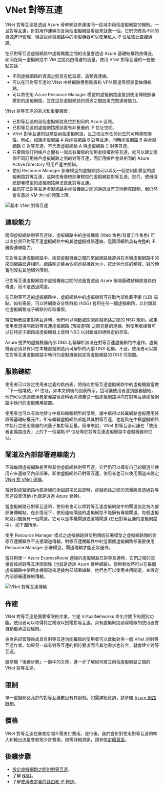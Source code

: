 
<properties
   pageTitle="Azure 虛擬網路對等互連 | Microsoft Azure"
   description="了解 Azure 中的 VNet 對等互連。"
   services="virtual-network"
   documentationCenter="na"
   authors="NarayanAnnamalai"
   manager="jefco"
   editor="tysonn" />
<tags
   ms.service="virtual-network"
   ms.devlang="na"
   ms.topic="get-started-article"
   ms.tgt_pltfrm="na"
   ms.workload="infrastructure-services"
   ms.date="07/28/2016"
   ms.author="narayan" />

# VNet 對等互連

VNet 對等互連是透過 Azure 骨幹網路來連接同一區域中兩個虛擬網路的機制。一旦對等互連，針對用作連線而言兩個虛擬網路看起來就像一個。它們仍做為不同的資源進行管理，但這些虛擬網路中的虛擬機器可以使用私人 IP 位址彼此直接通訊。

在已對等互連虛擬網路中虛擬機器之間的流量會透過 Azure 基礎結構路由傳送，如同在同一虛擬網路中 VM 之間路由傳送的流量。使用 VNet 對等互連的一些優點包括︰

- 不同虛擬網路的資源之間具有低延遲、高頻寬連線。
- 可以在已對等互連的 VNet 中將網路應用裝置和 VPN 閘道等資源當做傳輸點。
- 可以將使用 Azure Resource Manager 模型的虛擬網路連接到使用傳統部署模型的虛擬網路，並在這些虛擬網路的資源之間啟用完整連線能力。

VNet 對等互連的需求和重要層面︰

- 已對等互連的兩個虛擬網路應位於相同的 Azure 區域。
- 已對等互連的虛擬網路應該要有非重疊的 IP 位址空間。
- VNet 對等互連的目標是兩個虛擬網路，且之間沒有任何衍生的可轉移關聯性。例如，如果虛擬網路 A 與虛擬網路 B 對等互連，同時虛擬網路 B 與虛擬網路 C 對等互連，不代表虛擬網路 A 與虛擬網路 C 對等互連。
- 只要兩個訂用帳戶之間有一個具有權限的使用者授權對等互連，就可以建立兩個不同訂用帳戶虛擬網路之間的對等互連，而訂用帳戶會與相同的 Azure Active Directory 租用戶產生關聯。
- 使用 Resource Manager 部署模型的虛擬網路可以與另一個使用此模型的虛擬網路對等互連，或與使用傳統部署模型的虛擬網路對等互連。然而，使用傳統部署模型的虛擬網路無法彼此對等互連。
- 雖然在已對等互連虛擬網路中虛擬機器之間的通訊沒有其他頻寬限制，但仍然會有基於 VM 大小的頻寬上限。


![基本 VNet 對等互連](./media/virtual-networks-peering-overview/figure01.png)

## 連線能力
兩個虛擬網路對等互連後，虛擬網路中的虛擬機器 (Web 角色/背景工作角色) 可以直接與已對等互連虛擬網路中的其他虛擬機器連線。這兩個網路具有完整的 IP 層級連線能力。

在對等互連虛擬網路中，兩部虛擬機器之間的來回網路延遲與在本機虛擬網路中的來回網路延遲相同。網路輸送量為依照虛擬機器大小，按比例允許的頻寬。對於頻寬則沒有其他額外限制。

已對等互連虛擬網路中虛擬機器之間的流量會透過 Azure 後端基礎結構直接路由傳送，而不是透過閘道。

在已對等互連的虛擬網路中，虛擬網路中的虛擬機器可存取內部負載平衡 (ILB) 端點。如有需要，可以將網路安全性群組 (NSG) 套用在任一個虛擬網路，以封鎖其他虛擬網路或子網路的存取權限。

當使用者設定對等互連時，他們可以開啟或關閉虛擬網路之間的 NSG 規則。如果使用者選擇開啟對等互連虛擬網路 (預設選項) 之間完整的連線，則使用者接著可以在特定子網路或虛擬機器上使用 NSG 以封鎖或拒絕特定的存取。

Azure 提供的虛擬機器內部 DNS 名稱解析無法在對等互連虛擬網路中運作。虛擬機器必須具有只在本機虛擬網路內可解析的內部 DNS 名稱。不過，使用者可以將在對等互連虛擬網路中執行的虛擬機器設定為虛擬網路的 DNS 伺服器。

## 服務鏈結
使用者可以設定使用者定義的路由表，將指向對等互連虛擬網路中的虛擬機器當做「下一個躍點」IP 位址，如本文稍後的圖表所示。這可讓使用者達到服務鏈結，他們可以透過使用者定義路徑資料表將流量從一個虛擬網路導向在對等互連虛擬網路中執行的虛擬應用裝置。

使用者也可以有效地建立中樞和輪輻類型的環境，讓中樞得以裝載網路虛擬應用裝置等基礎結構元件。所有輪輻虛擬網路都能與其對等互連，也能與在中樞虛擬網路中執行之應用裝置的流量子集對等互量。簡單來說，VNet 對等互連可讓在「使用者定義路由表」上的下一個躍點 IP 位址等於對等互連虛擬網路中虛擬機器的位址。

## 閘道及內部部署連線能力
不論每個虛擬網路是否與其他虛擬網路對等互連，它們仍可以擁有自己的閘道並使用它來連線至內部部署。即使虛擬網路已對等互連，使用者也可以使用閘道來設定 [VNet 對 VNet 連線](../vpn-gateway/vpn-gateway-vnet-vnet-rm-ps.md)。

當針對虛擬網路內部連線的兩個選項已設定時，虛擬網路之間的流量將會透過對等互連設定流動 (也就是透過 Azure 骨幹)。

當虛擬網路已對等互連時，使用者也可以將對等互連虛擬網路中的閘道設定為內部部署傳輸點。在此情況下，使用遠端閘道的虛擬網路不能擁有專屬閘道。每個虛擬網路只能擁有一個閘道。它可以是本機閘道或遠端閘道 (在已對等互連的虛擬網路中)，如下圖所示。

使用 Resource Manager 模式之虛擬網路與使用傳統部署模型之虛擬網路間的對等互連關聯性不支援閘道傳輸。對等互連關聯性中的這兩個虛擬網路都需要使用 Resource Manager 部署模型，閘道傳輸才能正常運作。

當共用單一 Azure ExpressRoute 連線的虛擬網路已對等互連時，它們之間的流量會經過對等互連關聯性 (也就是透過 Azure 骨幹網路)。使用者依然可以在每個虛擬網路中使用本機閘道來連接內部部署線路。他們也可以使用共用閘道，並設定內部部署連線的傳輸。

![VNet 對等互連傳輸](./media/virtual-networks-peering-overview/figure02.png)

## 佈建
VNet 對等互連是需要權限的作業。它是 VirtualNetworks 命名空間下的個別功能。使用者可以取得特定權限以授權對等互連。具有虛擬網路讀寫權限的使用者會自動繼承這些權限。

身為系統管理員或具有對等互連功能權限的使用者可以啟動對另一個 VNet 的對等互連作業。如果另一端有對等互連的相符要求而且其他需求也符合，就會建立對等互連。

請參閱「後續步驟」一節中的文章，進一步了解如何建立兩個虛擬網路之間的 VNet 對等互連。

## 限制
單一虛擬網路允許的對等互連數目有其限制。如需詳細資訊，請參閱 [Azure 網路限制](../azure-subscription-service-limits.md#networking-limits)。

## 價格
VNet 對等互連在審查期間不需支付費用。發行後，我們會針對使用對等互連的輸入和輸出流量會收取少許費用。如需詳細資訊，請參閱[定價頁面](https://azure.microsoft.com/pricing/details/virtual-network)。


## 後續步驟
- [設定虛擬網路之間的對等互連](virtual-networks-create-vnetpeering-arm-portal.md)。
- 了解 [NSG](virtual-networks-nsg.md)。
- 了解[使用者定義的路由和 IP 轉送](virtual-networks-udr-overview.md)。

<!---HONumber=AcomDC_0928_2016-->